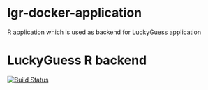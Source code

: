 # lgr-docker-application
R application which is used as backend for LuckyGuess application

# LuckyGuess R backend

[![Build Status](https://travis-ci.org/keboola/lgr-docker-application.svg?branch=master)](https://travis-ci.org/keboola/lgr-docker-application)

